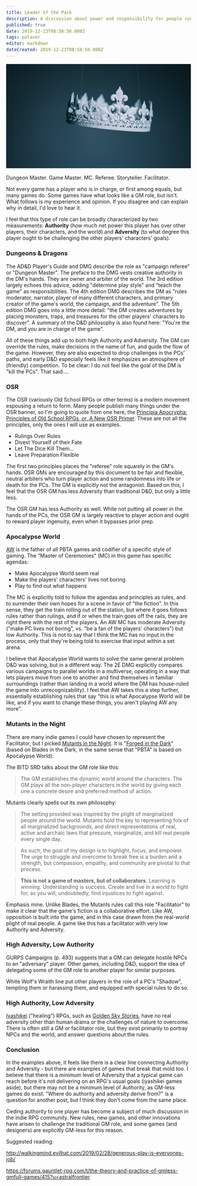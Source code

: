 ```yaml
---
title: Leader of the Pack
description: A discussion about power and responsibility for people running games
published: true
date: 2019-12-23T08:58:56.000Z
tags: palaver
editor: markdown
dateCreated: 2019-12-23T08:58:56.000Z
---
```


![Featured Image](leader-of-the-pack.jpg)

Dungeon Master. Game Master. MC. Referee. Storyteller. Facilitator.

Not every game has a player who is in charge, or first among equals, but many games do. Some games have what looks like a GM role, but isn't. What follows is my experience and opinion. If you disagree and can explain why in detail, I'd love to hear it.

I feel that this type of role can be broadly characterized by two measurements: **Authority** (how much net power this player has over other players, their characters, and the world) and **Adversity** (to what degree this player ought to be challenging the other players' characters' goals).

### Dungeons & Dragons

The AD&D Player's Guide and DMG describe the role as "campaign referee" or "Dungeon Master". The preface to the DMG vests creative authority in the DM's hands. They are owner and arbiter of the world. The 3rd edition largely echoes this advice, adding "determine play style" and "teach the game" as responsibilities. The 4th edition DMG describes the DM as "rules moderator, narrator, player of many different characters, and primary creator of the game's world, the campaign, and the adventure". The 5th edition DMG goes into a little more detail: "the DM creates adventures  by placing monsters, traps, and treasures for the other players' characters to discover". A summary of the D&D philosophy is also found here: "You're the DM, and _you_ are in charge of the game".

All of these things add up to both high Authority and Adversity. The GM can override the rules, make decisions in the name of fun, and guide the flow of the game. However, they are also expected to drop challenges in the PCs' paths, and early D&D especially feels like it emphasizes an atmosphere of (friendly) competition. To be clear: I do not feel like the goal of the DM is "kill the PCs". That said....

### OSR

The OSR (variously Old School RPGs or other terms) is a modern movement espousing a return to form. Many people publish many things under the OSR banner, so I'm going to quote from one here, the [Principia Apocrypha: Principles of Old School RPGs, or, A New OSR Primer](https://lithyscaphe.blogspot.com/p/principia-apocrypha.html). These are not all the principles, only the ones I will use as examples.

* Rulings Over Rules
* Divest Yourself of their Fate
* Let The Dice Kill Them...
* Leave Preparation Flexible

The first two principles places the "referee" role squarely in the GM's hands. OSR GMs are encouraged by this document to be fair and flexible, neutral arbiters who turn player action and some randomness into life or death for the PCs. The GM is explicitly not the antagonist. Based on this, I feel that the OSR GM has less Adversity than traditional D&D, but only a little less.

The OSR GM has less Authority as well. While not putting all power in the hands of the PCs, the OSR GM is largely reactive to player action and ought to reward player ingenuity, even when it bypasses prior prep.

### Apocalypse World

[AW](http://apocalypse-world.com/) is the father of all PBTA games and codifier of a specific style of gaming. The "Master of Ceremonies" (MC) in this game has specific agendas:

* Make Apocalypse World seem real
* Make the players' characters' lives not boring
* Play to find out what happens

The MC is explicitly told to follow the agendas and principles as rules, and to surrender their own hopes for a scene in favor of "the fiction". In this sense, they get the train rolling out of the station, but where it goes follows rules rather than rulings, and if or when the train goes off the rails, they are right there with the rest of the players. An AW MC has moderate Adversity ("make PC lives not boring", vs. "be a fan of the players' characters") but low Authority. This is not to say that I think the MC has no input in the process, only that they're being told to exercise that input within a set arena.

I believe that Apocalypse World wants to solve the same general problem D&D was solving, but in a different way. The 2E DMG explicitly compares various campaigns to parallel worlds in a multiverse, operating in a way that lets players move from one to another and find themselves in familiar surroundings (rather than landing in a world where the DM has house-ruled the game into unrecognizability). I feel that AW takes this a step further, essentially establishing rules that say "this is what Apocalypse World will be like, and if you want to change these things, you aren't playing AW any more".

### Mutants in the Night

There are many indie games I could have chosen to represent the Facilitator, but I picked [Mutants in the Night](https://dungeoncommandr.itch.io/mutants-in-the-night). It is "[Forged in the Dark](https://bladesinthedark.com/forged-dark)" (based on Blades in the Dark, in the same sense that "PBTA" is based on Apocalypse World).

The BITD SRD talks about the GM role like this:

> The GM establishes the dynamic world around the characters. The GM plays all the non-player characters in the world by giving each one a concrete desire and preferred method of action.

Mutants clearly spells out its own philosophy:

> The setting provided was inspired by the plight of marginalized people around the world. Mutants hold the key to representing folx of all marginalized backgrounds, and direct representations of real, active and archaic laws that pressure, marginalize, and kill real people every single day.

> As such, the goal of my design is to highlight, focus, and empower. The urge to struggle and overcome to break free is a burden and a strength, but compassion, empathy, and community are pivotal to that process.

> **This is not a game of masters, but of collaborators**. Learning is winning. Understanding is success. Create and live in a world to fight for, as you will, undoubtedly, find injustices to fight against.

Emphasis mine. Unlike Blades, the Mutants rules call this role "Facilitator" to make it clear that the game's fiction is a collaborative effort. Like AW, opposition is built into the game, and in this case drawn from the real-world plight of real people. A game like this has a facilitator with very low Authority and Adversity.

### High Adversity, Low Authority

GURPS Campaigns (p. 493) suggests that a GM can delegate hostile NPCs to an "adversary" player. Other games, including D&D, support the idea of delegating some of the GM role to another player for similar purposes.

White Wolf's Wraith line put other players in the role of a PC's "Shadow", tempting them or harassing them, and equipped with special rules to do so.

### High Authority, Low Adversity

[Iyashikei](https://tvtropes.org/pmwiki/pmwiki.php/Main/Iyashikei) ("healing") RPGs, such as [Golden Sky Stories](http://starlinepublishing.com/our-games/golden-sky-stories/), have no real adversity other than human drama or the challenges of nature to overcome. There is often still a GM or facilitator role, but they exist primarily to portray NPCs and the world, and answer questions about the rules.

### Conclusion

In the examples above, it feels like there is a clear line connecting Authority and Adversity - but there are examples of games that break that mold too. I believe that there is a minimum level of Adversity that a typical game can reach before it's not delivering on an RPG's usual goals (iyashikei games aside), but there may not be a minimum level of Authority, as GM-less games do exist. "Where do authority and adversity derive from?" is a question for another post, but I think they don't come from the same place.

Ceding authority to one player has become a subject of much discussion in the indie RPG community. New rules, new games, and other innovations have arisen to challenge the traditional GM role, and some games (and designers) are explicitly GM-less for this reason.

Suggested reading:

http://walkingmind.evilhat.com/2019/02/28/generous-play-is-everyones-job/

https://forums.gauntlet-rpg.com/t/the-theory-and-practice-of-gmless-gmfull-games/415?u=astralfrontier




    